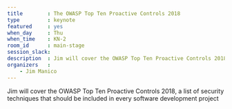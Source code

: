 ```yaml
---
title        : The OWASP Top Ten Proactive Controls 2018
type         : keynote
featured     : yes
when_day     : Thu
when_time    : KN-2
room_id      : main-stage
session_slack: 
description  : Jim will cover the OWASP Top Ten Proactive Controls 2018, a list of security techniques that should be included in every software development project
organizers   :
    - Jim Manico
---
```


Jim will cover the OWASP Top Ten Proactive Controls 2018, a list of security techniques that should be included in every software development project
